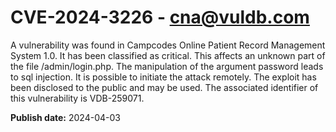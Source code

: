 # CVE-2024-3226 - cna@vuldb.com

A vulnerability was found in Campcodes Online Patient Record Management System 1.0. It has been classified as critical. This affects an unknown part of the file /admin/login.php. The manipulation of the argument password leads to sql injection. It is possible to initiate the attack remotely. The exploit has been disclosed to the public and may be used. The associated identifier of this vulnerability is VDB-259071.

**Publish date:** 2024-04-03
